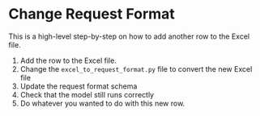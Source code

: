 # Change Request Format

This is a high-level step-by-step on how to add another row to the Excel file.

1. Add the row to the Excel file.
2. Change the `excel_to_request_format.py` file to convert the new Excel file
3. Update the request format schema
4. Check that the model still runs correctly
5. Do whatever you wanted to do with this new row.
